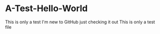 # A-Test-Hello-World
This is only a test
I'm new to GitHub just checking it out
This is only a test file
